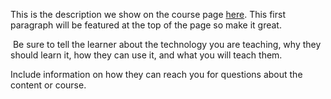 This is the description we show on the course page [here](https://lab.github.com/UndecidedUsername/downloading-xfce-ubuntu-linux-on-chromebook). This first paragraph will be featured at the top of the page so make it great.
​

​
Be sure to tell the learner about the technology you are teaching, why they should learn it, how they can use it, and what you will teach them.
​


Include information on how they can reach you for questions about the content or course. 